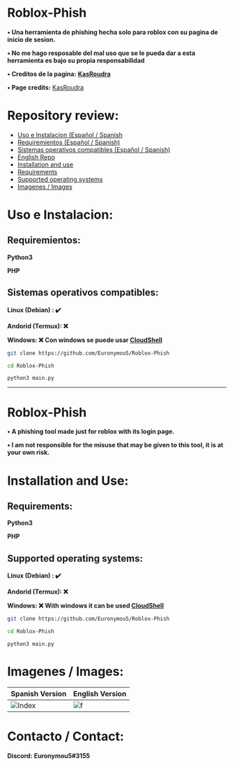 # Roblox-Phish

**• Una herramienta de phishing hecha solo para roblox con su pagina de inicio de sesion.**

**• No me hago resposable del mal uso que se le pueda dar a esta herramienta es bajo su propia responsabilidad**

**• Creditos de la pagina:** **[KasRoudra](https://github.com/KasRoudra)**

**• Page credits:** [KasRoudra](https://github.com/KasRoudra)

# Repository review:
- [Uso e Instalacion (Español / Spanish](https://github.com/Euronymou5/Roblox-Phish/blob/main/README.md#uso-e-instalacion)
- [Requiremientos (Español / Spanish)](https://github.com/Euronymou5/Roblox-Phish#requiremientos)
- [Sistemas operativos compatibles (Español / Spanish)](https://github.com/Euronymou5/Roblox-Phish#sistemas-operativos-compatibles)
- [English Repo](https://github.com/Euronymou5/Roblox-Phish#roblox-phish-1)
- [Installation and use](https://github.com/Euronymou5/Roblox-Phish#installation-and-use)
- [Requirements](https://github.com/Euronymou5/Roblox-Phish#requirements)
- [Supported operating systems](https://github.com/Euronymou5/Roblox-Phish#supported-operating-systems)
- [Imagenes / Images](https://github.com/Euronymou5/Roblox-Phish#imagenes--images)


# Uso e Instalacion:

## Requiremientos:

  **Python3**
  
  **PHP**

## Sistemas operativos compatibles:
   **Linux (Debian) : ✔️**
   
   **Andorid (Termux): ❌**
   
   **Windows: ❌** **Con windows se puede usar [CloudShell](https://cloud.google.com/shell?hl=es)**

```bash
git clone https://github.com/Euronymou5/Roblox-Phish
```
```bash
cd Roblox-Phish
```
```
python3 main.py
```

--------

# Roblox-Phish

**• A phishing tool made just for roblox with its login page.**

**• I am not responsible for the misuse that may be given to this tool, it is at your own risk.**

# Installation and Use:

## Requirements:

  **Python3**
  
  **PHP**
  
## Supported operating systems:
   **Linux (Debian) : ✔️**
   
   **Andorid (Termux): ❌**
   
   **Windows: ❌** **With windows it can be used [CloudShell](https://cloud.google.com/shell?hl=es)**
   
```bash
git clone https://github.com/Euronymou5/Roblox-Phish
```
```bash
cd Roblox-Phish
```
```
python3 main.py
```

# Imagenes / Images:

| Spanish Version | English Version |	
| -------------- | ---------------------- |   
|![Index](https://media.discordapp.net/attachments/797338700596904018/1049115047294672936/image.png?width=881&height=431)|![f](https://media.discordapp.net/attachments/995599976463859713/1049440632399204442/image.png?width=874&height=431)


# Contacto / Contact:

**Discord:** **Euronymou5#3155**
